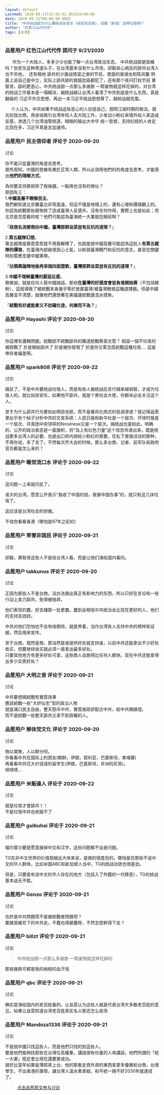 ```yaml
---
layout: default
Lastmod: 2020-09-21T15:05:42.955422+00:00
date: 2020-09-21T00:00:00.000Z
title: "中共统战部为什么要统战张安乐（统促党总裁）、邱毅（新党）这种垃圾啊?"
author: "红色江山代代传"
tags: [台湾]
---
```



### 品葱用户 **红色江山代代传** 提问于 9/21/2020
    
      作为一个大陆人，多多少少也能了解一点台湾政治生态， 中共统战部是饭桶吗？张安乐这种黑道头子，在台湾基本没有什么市场，邱毅丧心病狂的舔共台湾人也不吊他，  还有暗地 舔共的少康战情室之类的节目，里面的唐湘龙和陈凤馨 明面上说自己是中立，实际上舔共舔的我尴尬癌都犯了，还有那个夜问打权节目 黄智贤，舔的更恶心，中共统战部一点那么多拨款 一帮废物就这样花掉的，对台湾的统战工作基本是一塌糊涂，越统战越让台湾人看清了中共到底是什么东西，真是翻版的 习近平外交思想，再出一本习近平统战思想算了，越统战越完蛋。  
  
     个人认为，中共如果不统战这些恶心的人拉低自己，按照江胡时期的做法，就光拉拢台商，用金钱吸引台湾年轻人去大陆工作，少发动小粉红来墙外给人家造成反感，渗透几个台湾油管频道，暗暗的输出大中华 统一思想，支持红统的人肯定比现在多，习近平真是总加速师。
    
                

### 品葱用户 **民主信仰者** 评论于 2020-09-20
讨论

        
你不能只從臺灣的角度去思考。  
眾所周知，中國的思維有異於正常人類，所以必須用他們的的角度去思考，才能得出**他們的理解方式**。  
  
為何要支持那些除了拖後腿，一點用也沒有的傢伙？  
原因有三：  
1.**中國高層不瞭解民主**。  
我們都知道北京離臺北非常遙遠，但這不僅是地理上的，還有心理和價值觀上的。  
你認為統戰那些廢物除了造成臺灣人反感外，沒有任何作用，實際上也是如此；但北京是怎麼看的呢？他們可能認為臺海統一大業就在眼前啊？  
  
「**政商名流都倒向中國，臺灣那群韭菜豈有反抗的道理？**」  
  
2.**第五縱隊幻想**。  
第五縱隊是甚麼意思就不用我解釋了，也就是說中國高層可能認為這批人**有第五縱隊的價值**，在臺灣內部破壞民心士氣，以削弱臺灣戰鬥和反抗的意志，甚至在關鍵時刻策應支援中國軍隊。  
  
「**佔領輿論陣地後再來個四面楚歌，臺灣那群韭菜豈有反抗的道理？**」  
  
3.**中國不理解臺灣的厭惡反感**。  
簡單說，就是任何人幫中國說話，那他**在臺灣的好感度會從負值開始算**（不包括韓粉），這就導致了被統戰本身幾乎等於放棄臺灣/被臺灣敵視這種選擇題。但是中國高層並不清楚，就像他們還想著在美國邊統戰邊混水摸魚。  
  
「**統戰有好處能拿又不妨礙仕途，何樂而不為？**」
        
                

### 品葱用户 **Hayashi** 评论于 2020-09-20
讨论

        
你這裡有邏輯問題。統戰部不統戰舔共的難道統戰蔡英文麼？ 假設一個不垃圾的 被統戰了 於是開始舔共了 於是被你發現了 於是你又罵怎麼統戰這種垃圾.... 這是倖存者偏差啊。
        
                

### 品葱用户 **spark808** 评论于 2020-09-22
讨论

        
搞反了，不是中共要统战垃圾人，而是有些人被统战后言行越来越弱智，才成为垃圾人的。就比如张安乐，如果他不舔共，就是个黑社会大佬，你都未必会关注这个人。  
  
至于为什么舔共行为要如此明目张胆，而不是春风化雨式的低调渗透？我记得品葱里似乎有个帖子分析中共的文宣系统：人民日报和新华社是一个层次、环球时报是一个层次、共青团中央领导的Nmslnese又是一个层次。搞统战也是如此。明确的、公开的政治表态是一面旗帜，将“岛上有红色力量”这个信息传递出来，既是统战更多台湾人的必要、也是出口转内销给小粉红的需要。在私下里搞活动的那种，不用你说，多了去了。不然每次开大会的时候，那么多台商、记者、前军队和政府官员都是怎么来的？
        
                

### 品葱用户 **睡觉流口水** 评论于 2020-09-22
讨论

        
这问题一上来就问反了。  
  
诺大的台湾，愿意公开表示“我收了中国的钱，我替中国办事”的，就只有这几块垃圾了。  
  
这应该是台湾社会的骄傲。  
  
不信你看看香港（哪怕是97年之前的）
        
                

### 品葱用户 **荣誉非国民** 评论于 2020-09-21
讨论

        
邱毅，黄智贤这些人不是给台湾人看，而是让他们演给国内看的。
        
                

### 品葱用户 **takkunus** 评论于 2020-09-20
讨论

        
正因为那些人不是台商，没办法搞出真正有影响力的东西，所以只好在言论和一些行动上卖力舔共，免得被抛弃。  
  
他们表现的蠢，好去赚那一批更蠢，蠢到会相信中共统治会比现在更好的人，他们的支持及钱财。  
  
中共对他们恐怕也不会有啥期待，就是养着，当作台湾有人支持中共的榜样和证据，然后用来宣传。  
  
至于台商，既然是商，那当然是谁提供好处就支持谁，以前中共还能拿出不少好处收买，但要继续收买就必须一直拿出最多好处。  
只要其他地方有更多好处可拿，这些商人会跑得比任何人都快。现在中共还能拿得出多少实质好处？
        
                

### 品葱用户 **大明之音** 评论于 2020-09-21
讨论

        
中共要想搞統戰有實質效果  
應該統戰一些"大奸似忠"型的政治人物  
就是滿口民主自由，整天怒斥中共，實質施政卻配合中共，給中共開綠燈。  
而不是統戰一些整天舔共又拿不到政權的人。
        
                

### 品葱用户 **解体党文化** 评论于 2020-09-20
讨论

        
物以类聚，人以群分呗。  
你看看中共在国际上的朋友(朝鲜，伊朗，叙利亚，巴基斯坦，柬埔寨)  
再看看中共花大价钱请的留学生(伊朗，巴基斯坦，非洲的尼哥)。  
啧啧啧…
        
                

### 品葱用户 **米飯達人** 评论于 2020-09-22
讨论

        
就是垃圾才會舔共丫！  
不是垃圾中共也收服不了
        
                

### 品葱用户 **guibuhai** 评论于 2020-09-21
讨论

        
福尔摩沙要是愿意废掉中文和汉字，这些问题都不会是问题。  
  
TG在非中文世界的价值观输出大体来说，是做的很差劲的。哪怕是在那些不说中文的华人群体，比如米国ABC和新加坡人当中，TG的统战功效也很差劲。  
  
但是，只要是有说中文的华人存在的地方（包括入了外籍的一代移民），TG的统战基本战无不胜。
        
                

### 品葱用户 **Genzo** 评论于 2020-09-21
讨论

        
也許是中共問題而不是被統戰者問題吧？  
要跟習維尼下的中共走，不蠢也得變蠢呀，不然怎麼幹得下去？
        
                

### 品葱用户 **billzt** 评论于 2020-09-21
讨论

        
> 中共统战部一点那么多拨款 一帮废物就这样花掉的

  
  
那些拨款可都是我的纳税的血汗钱
        
                

### 品葱用户 **qbc** 评论于 2020-09-21
讨论

        
确实是演给国内的老百姓看的。让韭菜认为这些人就是代表台湾大多数老百姓的意见。如果让韭菜知道台湾老百姓真实名义那还怎么收场
        
                

### 品葱用户 **Mandoza1336** 评论于 2020-09-21
讨论

        
不是說中國只找這些人，而是他們只找的到這些人。  
要是他們能夠找那些在台灣位高權重，講話很有份量的人來講話，他們所謂的「統一大業」挳定會比現在還要更成功。  
就好比當年如果是薄熙來上台，他的那套走資外資的東西拿更多優惠給台商，台灣學生，不出香港的事情，讓台灣人溫水煮青蛙，和平統一搞不好2030年就達成了。
        
                





> [点击品葱原文参与讨论](https://pincong.rocks/question/31252)

